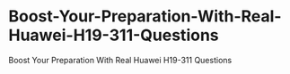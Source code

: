 # Boost-Your-Preparation-With-Real-Huawei-H19-311-Questions
Boost Your Preparation With Real Huawei H19-311 Questions
